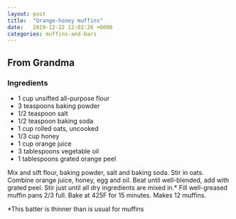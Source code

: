 ```yaml
---
layout: post
title:  "Orange-honey muffins"
date:   2019-12-22 12:02:26 +0000
categories: muffins-and-bars
---
```


## From Grandma
### Ingredients
* 1 cup unsifted all-purpose flour
* 3 teaspoons baking powder
* 1/2 teaspoon salt
* 1/2 teaspoon baking soda
* 1 cup rolled oats, uncooked
* 1/3 cup honey
* 1 cup orange juice
* 3 tablespoons vegetable oil
* 1 tablespoons grated orange peel


Mix and sift flour, baking powder, salt and baking soda. Stir in oats. Combine orange juice, honey, egg and oil. Beat until well-blended, add with grated peel. Stir just until all dry ingredients are mixed in.* Fill well-greased muffin pans 2/3 full. Bake at 425F for 15 minutes. Makes 12 muffins.

*This batter is thinner than is usual for muffins
